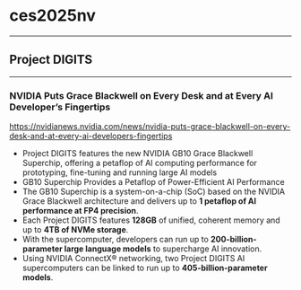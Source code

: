 # ces2025nv


---
## Project DIGITS

---
### NVIDIA Puts Grace Blackwell on Every Desk and at Every AI Developer’s Fingertips
https://nvidianews.nvidia.com/news/nvidia-puts-grace-blackwell-on-every-desk-and-at-every-ai-developers-fingertips
  * Project DIGITS features the new NVIDIA GB10 Grace Blackwell Superchip, offering a petaflop of AI computing performance for prototyping, fine-tuning and running large AI models
  * GB10 Superchip Provides a Petaflop of Power-Efficient AI Performance
  * The GB10 Superchip is a system-on-a-chip (SoC) based on the NVIDIA Grace Blackwell architecture and delivers up to **1 petaflop of AI performance at FP4 precision**.
  * Each Project DIGITS features **128GB** of unified, coherent memory and up to **4TB of NVMe storage**.
  * With the supercomputer, developers can run up to **200-billion-parameter large language models** to supercharge AI innovation.
  * Using NVIDIA ConnectX® networking, two Project DIGITS AI supercomputers can be linked to run up to **405-billion-parameter models**.

